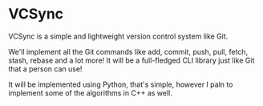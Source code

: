 # VCSync

VCSync is a simple and lightweight version control system like Git. 

We'll implement all the Git commands like add, commit, push, pull, fetch, stash, rebase and a lot more! It will be a full-fledged CLI library just like Git that a person can use!

It will be implemented using Python, that's simple, however I paln to implement some of the algorithms in C++ as well.
